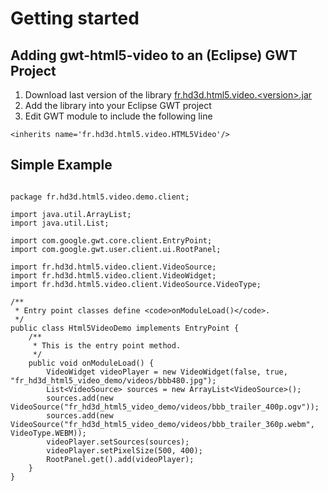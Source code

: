 # Getting started #

## Adding gwt-html5-video to an (Eclipse) GWT Project ##

  1. Download last version of the library [fr.hd3d.html5.video.&lt;version&gt;.jar](http://code.google.com/p/gwt-html5-video/downloads/list)
  1. Add the library into your Eclipse GWT project
  1. Edit GWT module to include the following line

```
<inherits name='fr.hd3d.html5.video.HTML5Video'/>
```

## Simple Example ##
```

package fr.hd3d.html5.video.demo.client;

import java.util.ArrayList;
import java.util.List;

import com.google.gwt.core.client.EntryPoint;
import com.google.gwt.user.client.ui.RootPanel;

import fr.hd3d.html5.video.client.VideoSource;
import fr.hd3d.html5.video.client.VideoWidget;
import fr.hd3d.html5.video.client.VideoSource.VideoType;

/**
 * Entry point classes define <code>onModuleLoad()</code>.
 */
public class Html5VideoDemo implements EntryPoint {
    /**
     * This is the entry point method.
     */
    public void onModuleLoad() {
        VideoWidget videoPlayer = new VideoWidget(false, true, "fr_hd3d_html5_video_demo/videos/bbb480.jpg");
        List<VideoSource> sources = new ArrayList<VideoSource>();
        sources.add(new VideoSource("fr_hd3d_html5_video_demo/videos/bbb_trailer_400p.ogv"));
        sources.add(new VideoSource("fr_hd3d_html5_video_demo/videos/bbb_trailer_360p.webm", VideoType.WEBM));
        videoPlayer.setSources(sources);
        videoPlayer.setPixelSize(500, 400);
        RootPanel.get().add(videoPlayer);
    }
}
```